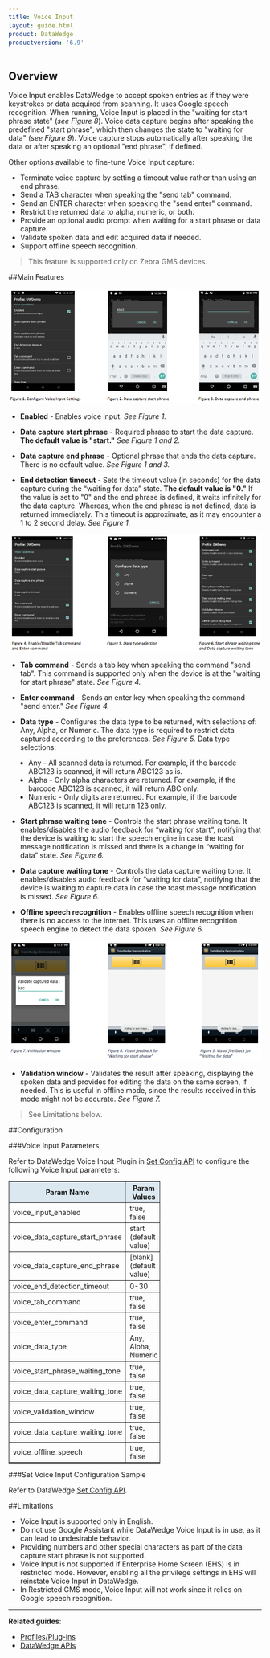 ```yaml
---
title: Voice Input
layout: guide.html
product: DataWedge
productversion: '6.9'
---
```


## Overview
Voice Input enables DataWedge to accept spoken entries as if they were keystrokes or data acquired from scanning. It uses Google speech recognition. When running, Voice Input is placed in the "waiting for start phrase state" (_see Figure 8_). Voice data capture begins after speaking the predefined "start phrase", which then changes the state to "waiting for data" (_see Figure 9_).  Voice capture stops automatically after speaking the data or after speaking an optional "end phrase", if defined.

Other options available to fine-tune Voice Input capture:
* Terminate voice capture by setting a timeout value rather than using an end phrase.
* Send a TAB character when speaking the "send tab" command.
* Send an ENTER character when speaking the "send enter" command.
* Restrict the returned data to alpha, numeric, or both.
* Provide an optional audio prompt when waiting for a start phrase or data capture.
* Validate spoken data and edit acquired data if needed.
* Support offline speech recognition.

>This feature is supported only on Zebra GMS devices.

##Main Features

![img](Figures1-3.png) 
<br>
* **Enabled** - Enables voice input. _See Figure 1._

* **Data capture start phrase** - Required phrase to start the data capture. **The default value is "start."** _See Figure 1 and 2._

* **Data capture end phrase** - Optional phrase that ends the data capture. There is no default value. _See Figure 1 and 3._

* **End detection timeout** - Sets the timeout value (in seconds) for the data capture during the “waiting for data” state. **The default value is "0."** If the value is set to "0" and the end phrase is defined, it waits infinitely for the data capture. Whereas, when the end phrase is not defined, data is returned immediately. This timeout is approximate, as it may encounter a 1 to 2 second delay. _See Figure 1._

![img](Figures4-6.png) 
<br>

* **Tab command** - Sends a tab key when speaking the command "send tab". This command is supported only when the device is at the "waiting for start phrase" state. _See Figure 4._

* **Enter command** - Sends an enter key when speaking the command "send enter." _See Figure 4._

* **Data type** - Configures the data type to be returned, with selections of: Any, Alpha, or Numeric. The data type is required to restrict data captured according to the preferences. _See Figure 5._
Data type selections:
<ul style="margin-left: 16px;">
  <li>Any - All scanned data is returned. For example, if the barcode ABC123 is scanned, it will return ABC123 as is. </li>
  <li>Alpha - Only alpha characters are returned. For example, if the barcode ABC123 is scanned, it will return ABC only. </li>
  <li>Numeric - Only digits are returned. For example, if the barcode ABC123 is scanned, it will return 123 only. </li>
</ul>

* **Start phrase waiting tone** - Controls the start phrase waiting tone. It enables/disables the audio feedback for “waiting for start”, notifying that the device is waiting to start the speech engine in case the toast message notification is missed and there is a change in “waiting for data” state. _See Figure 6._

* **Data capture waiting tone** - Controls the data capture waiting tone. It enables/disables audio feedback for “waiting for data”, notifying that the device is waiting to capture data in case the toast message notification is missed. _See Figure 6._

* **Offline speech recognition** - Enables offline speech recognition when there is no access to the internet. This uses an offline recognition speech engine to detect the data spoken. _See Figure 6._

![img](Figures7-9.png) 
<br>

* **Validation window** - Validates the result after speaking, displaying the spoken data and provides for editing the data on the same screen, if needed. This is useful in offline mode, since the results received in this mode might not be accurate. _See Figure 7._


> See Limitations below.

##Configuration

###Voice Input Parameters

Refer to DataWedge Voice Input Plugin in [Set Config API](../../api/setconfig) to configure the following Voice Input parameters:

<table class="facelift" style="width:60%" border="1" padding="5px">
  <tr bgcolor="#dce8ef" align="center">
    <th>Param Name</th> 
    <th>Param Values</th> 
  </tr>

  <tr>
    <td>voice_input_enabled</td>
    <td>true, false</td>
  </tr>
  <tr>
    <td>voice_data_capture_start_phrase</td>
    <td>start (default value)</td>
  </tr>
  <tr>
    <td>voice_data_capture_end_phrase</td>
    <td>[blank] (default value)</td>
  </tr>
  <tr>
    <td>voice_end_detection_timeout</td>
    <td>0-30</td>
  </tr>
  <tr>
    <td>voice_tab_command</td>
    <td>true, false</td>
  </tr>
  <tr>
    <td>voice_enter_command</td>
    <td>true, false</td>
  </tr>
  <tr>
    <td>voice_data_type</td>
    <td>Any, Alpha, Numeric</td>
  </tr>
  <tr>
    <td>voice_start_phrase_waiting_tone</td>
    <td>true, false</td>
  </tr>
  <tr>
    <td>voice_data_capture_waiting_tone</td>
    <td>true, false</td>
  </tr>
  <tr>
    <td>voice_validation_window</td>
    <td>true, false</td>
  </tr>
  <tr>
    <td>voice_data_capture_waiting_tone</td>
    <td>true, false</td>
  </tr>
  <tr>
    <td>voice_offline_speech</td>
    <td>true, false</td>
  </tr>
</table>

###Set Voice Input Configuration Sample

Refer to DataWedge [Set Config API](../../api/setconfig).

##Limitations
* Voice Input is supported only in English.
* Do not use Google Assistant while DataWedge Voice Input is in use, as it can lead to undesirable behavior. 
* Providing numbers and other special characters as part of the data capture start phrase is not supported.
* Voice Input is not supported if Enterprise Home Screen (EHS) is in restricted mode. However, enabling all the privilege settings in EHS will reinstate Voice Input in DataWedge.  
* In Restricted GMS mode, Voice Input will not work since it relies on Google speech recognition.

------

**Related guides**:

* [Profiles/Plug-ins](../../profiles)
* [DataWedge APIs](../../api) 